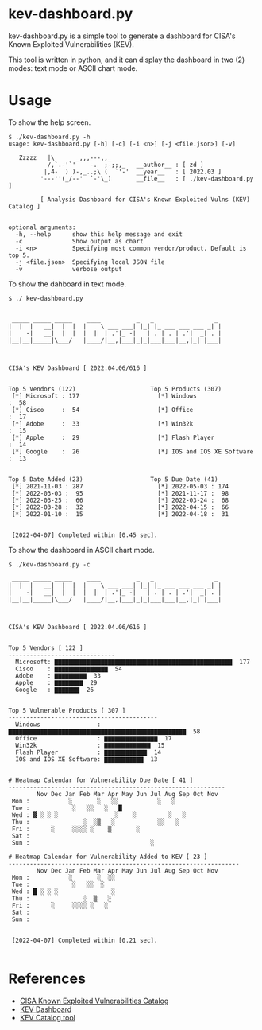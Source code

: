 # kev-dashboard.py
kev-dashboard.py is a simple tool to generate a dashboard for CISA's Known Exploited Vulnerabilities (KEV).

This tool is written in python, and it can display the dashboard in two (2) modes: text mode or ASCII chart mode.


# Usage
To show the help screen.
```console
$ ./kev-dashboard.py -h
usage: kev-dashboard.py [-h] [-c] [-i <n>] [-j <file.json>] [-v]

   Zzzzz   |\      _,,,---,,_
           /,`.-'`'    -.  ;-;;,_   __author__ : [ zd ]
          |,4-  ) )-,_..;\ (  `'-'  __year__   : [ 2022.03 ]
         '---''(_/--'  `-'\_)       __file__   : [ ./kev-dashboard.py ]

         [ Analysis Dashboard for CISA's Known Exploited Vulns (KEV) Catalog ]


optional arguments:
  -h, --help      show this help message and exit
  -c              Show output as chart
  -i <n>          Specifying most common vendor/product. Default is top 5.
  -j <file.json>  Specifying local JSON file
  -v              verbose output
```

To show the dahboard in text mode.
```console
$ ./ kev-dashboard.py


 _____ _____ _____    ____          _   _                 _
|  |  |   __|  |  |  |    \ ___ ___| |_| |_ ___ ___ ___ _| |
|    -|   __|  |  |  |  |  | .'|_ -|   | . | . | .'|  _| . |
|__|__|_____|\___/   |____/|__,|___|_|_|___|___|__,|_| |___|



CISA's KEV Dashboard [ 2022.04.06/616 ]


Top 5 Vendors (122)                     Top 5 Products (307)
 [*] Microsoft : 177                      [*] Windows                 :  58
 [*] Cisco     :  54                      [*] Office                  :  17
 [*] Adobe     :  33                      [*] Win32k                  :  15
 [*] Apple     :  29                      [*] Flash Player            :  14
 [*] Google    :  26                      [*] IOS and IOS XE Software :  13


Top 5 Date Added (23)                   Top 5 Due Date (41)
 [*] 2021-11-03 : 287                     [*] 2022-05-03 : 174
 [*] 2022-03-03 :  95                     [*] 2021-11-17 :  98
 [*] 2022-03-25 :  66                     [*] 2022-03-24 :  68
 [*] 2022-03-28 :  32                     [*] 2022-04-15 :  66
 [*] 2022-01-10 :  15                     [*] 2022-04-18 :  31


 [2022-04-07] Completed within [0.45 sec].

```

To show the dashboard in ASCII chart mode.
```console
$ ./kev-dashboard.py -c

 _____ _____ _____    ____          _   _                 _
|  |  |   __|  |  |  |    \ ___ ___| |_| |_ ___ ___ ___ _| |
|    -|   __|  |  |  |  |  | .'|_ -|   | . | . | .'|  _| . |
|__|__|_____|\___/   |____/|__,|___|_|_|___|___|__,|_| |___|



CISA's KEV Dashboard [ 2022.04.06/616 ]


Top 5 Vendors [ 122 ]
------------------------------
  Microsoft: ▇▇▇▇▇▇▇▇▇▇▇▇▇▇▇▇▇▇▇▇▇▇▇▇▇▇▇▇▇▇▇▇▇▇▇▇▇▇▇▇▇▇▇▇▇▇▇▇▇▇  177
  Cisco    : ▇▇▇▇▇▇▇▇▇▇▇▇▇▇▇  54
  Adobe    : ▇▇▇▇▇▇▇▇▇  33
  Apple    : ▇▇▇▇▇▇▇▇  29
  Google   : ▇▇▇▇▇▇▇  26


Top 5 Vulnerable Products [ 307 ]
------------------------------------------
  Windows                : ▇▇▇▇▇▇▇▇▇▇▇▇▇▇▇▇▇▇▇▇▇▇▇▇▇▇▇▇▇▇▇▇▇▇▇▇▇▇▇▇▇▇▇▇▇▇▇▇▇▇  58
  Office                 : ▇▇▇▇▇▇▇▇▇▇▇▇▇▇▇  17
  Win32k                 : ▇▇▇▇▇▇▇▇▇▇▇▇▇  15
  Flash Player           : ▇▇▇▇▇▇▇▇▇▇▇▇  14
  IOS and IOS XE Software: ▇▇▇▇▇▇▇▇▇▇▇  13


# Heatmap Calendar for Vulnerability Due Date [ 41 ]
-------------------------------------------------------------
        Nov Dec Jan Feb Mar Apr May Jun Jul Aug Sep Oct Nov
 Mon :           ░       ░   ░░           ░   ░
 Tue :            ░   ░░   ░   █
 Wed : ▓ ░ ░ ░                ░    ░         ░   ░
 Thu :               ░  ░▒   ░            ░░   ░
 Fri :      ░     ░░░░ ░    ▒       ░
 Sat :
 Sun :                                  ░

# Heatmap Calendar for Vulnerability Added to KEV [ 23 ]
-----------------------------------------------------------------
        Nov Dec Jan Feb Mar Apr May Jun Jul Aug Sep Oct Nov
 Mon :           ░       ░  ░░
 Tue :            ░   ░░  ░
 Wed : █ ░ ░ ░               ░
 Thu :               ░  ▒   ░
 Fri :      ░     ░░░░ ░   ░
 Sat :
 Sun :


 [2022-04-07] Completed within [0.21 sec].
 
```

# References
- [CISA Known Exploited Vulnerabilities Catalog](https://www.cisa.gov/known-exploited-vulnerabilities-catalog)
- [KEV Dashboard](https://myseq.blogspot.com/2022/04/kev-dashboard.html)
- [KEV Catalog tool](https://github.com/myseq/kev-cataglog/)
